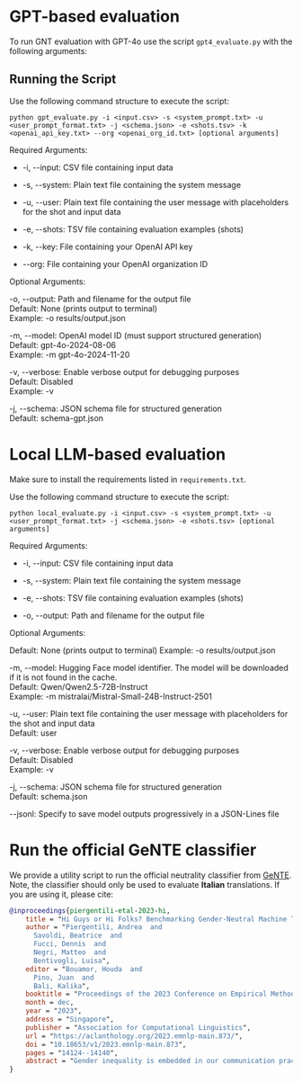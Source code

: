 # GPT-based evaluation

To run GNT evaluation with GPT-4o use the script `gpt4_evaluate.py` with the following arguments:

## Running the Script
Use the following command structure to execute the script:

```
python gpt_evaluate.py -i <input.csv> -s <system_prompt.txt> -u <user_prompt_format.txt> -j <schema.json> -e <shots.tsv> -k <openai_api_key.txt> --org <openai_org_id.txt> [optional arguments]
```

Required Arguments:
* -i, --input: CSV file containing input data

* -s, --system: Plain text file containing the system message

* -u, --user: Plain text file containing the user message with placeholders for the shot and input data

* -e, --shots: TSV file containing evaluation examples (shots)

* -k, --key: File containing your OpenAI API key

* --org: File containing your OpenAI organization ID


Optional Arguments:

-o, --output: Path and filename for the output file \
Default: None (prints output to terminal) \
Example: -o results/output.json

-m, --model: OpenAI model ID (must support structured generation) \
Default: gpt-4o-2024-08-06 \
Example: -m gpt-4o-2024-11-20

-v, --verbose: Enable verbose output for debugging purposes \
Default: Disabled \
Example: -v

-j, --schema: JSON schema file for structured generation \
Default: schema-gpt.json


# Local LLM-based evaluation

Make sure to install the requirements listed in `requirements.txt`.

Use the following command structure to execute the script:

```
python local_evaluate.py -i <input.csv> -s <system_prompt.txt> -u <user_prompt_format.txt> -j <schema.json> -e <shots.tsv> [optional arguments]
```

Required Arguments:
* -i, --input: CSV file containing input data

* -s, --system: Plain text file containing the system message

* -e, --shots: TSV file containing evaluation examples (shots)

* -o, --output: Path and filename for the output file

Optional Arguments:


Default: None (prints output to terminal)
Example: -o results/output.json

-m, --model: Hugging Face model identifier. The model will be downloaded if it is not found in the cache. \
Default: Qwen/Qwen2.5-72B-Instruct \
Example: -m mistralai/Mistral-Small-24B-Instruct-2501

-u, --user: Plain text file containing the user message with placeholders for the shot and input data \
Default: user

-v, --verbose: Enable verbose output for debugging purposes \
Default: Disabled \
Example: -v

-j, --schema: JSON schema file for structured generation \
Default: schema.json

--jsonl: Specify to save model outputs progressively in a JSON-Lines file

# Run the official GeNTE classifier 

We provide a utility script to run the official neutrality classifier from [GeNTE](https://aclanthology.org/2023.emnlp-main.873/). 
Note, the classifier should only be used to evaluate **Italian** translations. If you are using it, please cite:

```bibtex
@inproceedings{piergentili-etal-2023-hi,
    title = "Hi Guys or Hi Folks? Benchmarking Gender-Neutral Machine Translation with the {G}e{NTE} Corpus",
    author = "Piergentili, Andrea  and
      Savoldi, Beatrice  and
      Fucci, Dennis  and
      Negri, Matteo  and
      Bentivogli, Luisa",
    editor = "Bouamor, Houda  and
      Pino, Juan  and
      Bali, Kalika",
    booktitle = "Proceedings of the 2023 Conference on Empirical Methods in Natural Language Processing",
    month = dec,
    year = "2023",
    address = "Singapore",
    publisher = "Association for Computational Linguistics",
    url = "https://aclanthology.org/2023.emnlp-main.873/",
    doi = "10.18653/v1/2023.emnlp-main.873",
    pages = "14124--14140",
    abstract = "Gender inequality is embedded in our communication practices and perpetuated in translation technologies. This becomes particularly apparent when translating into grammatical gender languages, where machine translation (MT) often defaults to masculine and stereotypical representations by making undue binary gender assumptions. Our work addresses the rising demand for inclusive language by focusing head-on on gender-neutral translation from English to Italian. We start from the essentials: proposing a dedicated benchmark and exploring automated evaluation methods. First, we introduce GeNTE, a natural, bilingual test set for gender-neutral translation, whose creation was informed by a survey on the perception and use of neutral language. Based on GeNTE, we then overview existing reference-based evaluation approaches, highlight their limits, and propose a reference-free method more suitable to assess gender-neutral translation."
}
```